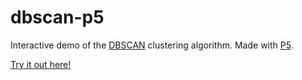 # dbscan-p5

Interactive demo of the [DBSCAN](https://en.wikipedia.org/wiki/DBSCAN) clustering algorithm.
Made with [P5](https://p5js.org/).

[Try it out here!](https://akleemans.github.io/dbscan-p5/)

